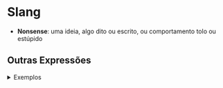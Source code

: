 # Slang

- **Nonsense**: uma ideia, algo dito ou escrito, ou comportamento tolo ou estúpido

## Outras Expressões

<details>
  <summary>Exemplos</summary>

- "Bacana" ou "legal" = "cool"
- "Bagunça" ou "confusão" = "mess"
- "Bater um papo" ou "conversar" = "chat"
- "Bola fora" ou "erro" = "error"
- "Cara" ou "amigo" = "dude"
- "Chato" ou "entediante" = "boring"
- "Com certeza" ou "claro" = "definitely"
- "Dar um tempo" ou "dar um break" = "take a break"
- "De graça" ou "gratuito" = "for free"
- "Descolado" ou "moderno" = "hip"
- "Desentendido" ou "mal-entendido" = "misunderstood"
- "Desesperado" ou "ansioso" = "desperate"
- "Doido" ou "louco" = "crazy"
- "Estou ligado" ou "entendi" = "got it"
- "Fazer sucesso" ou "ser popular" = "be popular"
- "Gatinho" ou "fofo" = "cute"
- "Ligado" ou "esperto" = "smart"
- "Maluco" ou "louco" = "crazy"
- "Mandar ver" ou "dar o melhor de si" = "give it your best shot"
- "Marrom" ou "zangado" = "mad"
- "Não dá pra acreditar" ou "incrível" = "unbelievable"
- "Não tem graça" ou "sem graça" = "not funny"
- "Nem pensar" ou "nunca" = "no way"
- "Pau" ou "brigar" = "fight"
- "Pela metade" ou "meio" = "halfway"
- "Pé-frio" ou "azarado" = "unlucky"
- "Puxar o saco" ou "lamber o chão" = "suck up"
- "Que droga" ou "que pena" = "darn"
- "Ralar" ou "trabalhar duro" = "work hard"
- "Sorte" ou "felicidade" = "luck"
</details>
